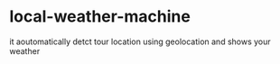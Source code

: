 # local-weather-machine
it aoutomatically detct tour location using geolocation and shows your weather 
